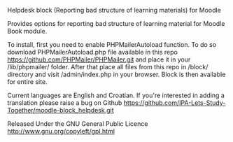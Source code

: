 Helpdesk block (Reporting bad structure of learning materials) for Moodle 

Provides options for reporting bad structure of learning material for Moodle Book module.

To install, first you need to enable  PHPMailerAutoload function. To do so download PHPMailerAutoload.php file available in this repo https://github.com/PHPMailer/PHPMailer.git and place it in your /lib/phpmailer/ folder. After that place all files from this repo in /block/ directory and visit /admin/index.php in your browser. Block is then available for entire site.

Current languages are English and Croatian. If you're interested in adding a translation please raise a bug on Github https://github.com/IPA-Lets-Study-Together/moodle-block_helpdesk.git

Released Under the GNU General Public Licence http://www.gnu.org/copyleft/gpl.html
